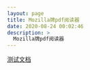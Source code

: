 ```yaml
---
layout: page
title: Mozilla牌pdf阅读器
date: 2020-08-24 00:02:46
description: >
  Mozilla牌pdf阅读器
---
```

[测试文档](/pdfv/pdfv/web/viewer.html?file=https%3a%2f%2fipfs.globalupload.io%2fQmPCK7n7KXADQjeHkgjmhd273yPiEvkrXtwoyiamqXjLcq)